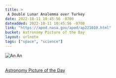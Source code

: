 ```yaml
---
title: > 
 A Double Lunar Analemma over Turkey 
date: 2022-10-11 10:45:56 -0700
dateadded: 2022-10-11 10:45:56 -0700
link: "https://apod.nasa.gov/apod/ap221010.html"
bucket: Astronomy Picture of the Day
layout: urlnote
tags: ["space", "science"]
--- 
```

<p><a href="https://apod.nasa.gov/apod/ap221010.html"><img src="https://apod.nasa.gov/apod/calendar/S_221010.jpg" align="left" alt="An " border="0" /></a> An </p><br clear="all"/>
 <!-- end excerpt --> 
<div class='bucket'><a class='internal-link' href='/buckets/astronomy-picture-of-the-day'>Astronomy Picture of the Day</a></div> 
